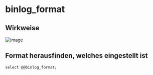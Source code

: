# binlog_format 

## Wirkweise 

![image](https://github.com/jmetzger/training-mariadb-komplettkurs/assets/1933318/0b2f5fe2-eaef-4f63-acae-e995d481b64d)

## Format herausfinden, welches eingestellt ist

```
select @@binlog_format;
```
